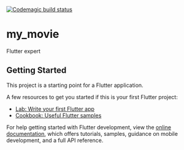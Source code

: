 [![Codemagic build status](https://api.codemagic.io/apps/6726e832d1a257bd2b6146ef/67258c671add259e896c48e8/status_badge.svg)](https://codemagic.io/app/6726e832d1a257bd2b6146ef/67258c671add259e896c48e8/latest_build)

# my_movie

Flutter expert

## Getting Started

This project is a starting point for a Flutter application.

A few resources to get you started if this is your first Flutter project:

- [Lab: Write your first Flutter app](https://docs.flutter.dev/get-started/codelab)
- [Cookbook: Useful Flutter samples](https://docs.flutter.dev/cookbook)

For help getting started with Flutter development, view the
[online documentation](https://docs.flutter.dev/), which offers tutorials,
samples, guidance on mobile development, and a full API reference.
